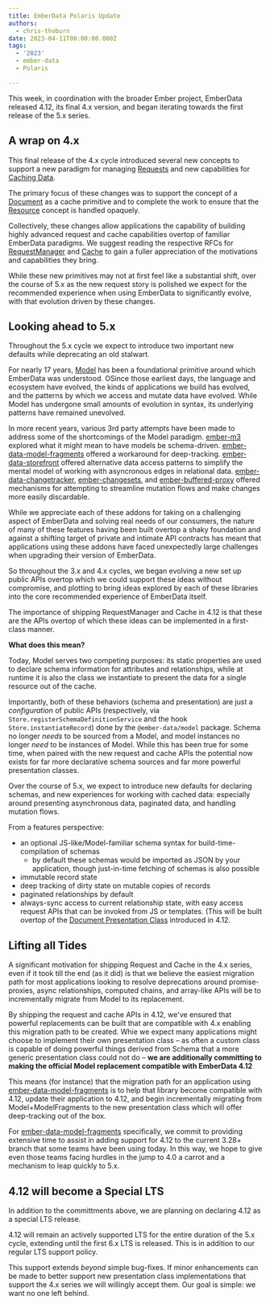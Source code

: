```yaml
---
title: EmberData Polaris Update
authors:
  - chris-thoburn
date: 2023-04-11T00:00:00.000Z
tags:
  - '2023'
  - ember-data
  - Polaris

---
```


This week, in coordination with the broader Ember project, EmberData released 4.12, its final
4.x version, and began iterating towards the first release of the 5.x series.

## A wrap on 4.x

This final release of the 4.x cycle introduced several new concepts to support a new paradigm for managing [Requests]() and new capabilities for [Caching Data]().

The primary focus of these changes was to support the concept of a [Document]() as a cache primitive and to complete the work to ensure that the [Resource]() concept is handled opaquely.

Collectively, these changes allow applications the capability of building highly advanced request and cache capabilities overtop of familiar EmberData paradigms. We suggest reading the respective RFCs for [RequestManager]() and [Cache]() to gain a fuller appreciation of the motivations and capabilities they bring.

While these new primitives may not at first feel like a substantial shift, over the course of 5.x as the new request story is polished we expect for the recommended experience when using EmberData to significantly evolve, with that evolution driven by these changes.

## Looking ahead to 5.x

Throughout the 5.x cycle we expect to introduce two important new defaults while deprecating an old stalwart.

For nearly 17 years, [Model](https://github.com/sproutcore/sproutcore/commit/f6248b1650a688a401cc6eea135fbe983e20cd12#diff-011979c89114a908391f35c2053dc2ba84da4d331cc97730039b2b2da623ffee) has been a foundational primitive around which EmberData was understood. OSince those earliest days, the language and ecosystem have evolved, the kinds of applications we build has evolved, and the patterns by which we access and mutate data have evolved. While Model has undergone small amounts of evolution in syntax, its underlying patterns have remained unevolved.

In more recent years, various 3rd party attempts have been made to address some of the shortcomings of the Model paradigm. [ember-m3]() explored what it might mean to have models be schema-driven. [ember-data-model-fragments]() offered a workaround for deep-tracking. [ember-data-storefront]() offered alternative data access patterns to simplify the mental model of working with asyncronous edges in relational data. [ember-data-changetracker](), [ember-changesets](), and [ember-buffered-proxy]() offered mechanisms for attempting to streamline mutation flows and make changes more easily discardable.

While we appreciate each of these addons for taking on a challenging aspect of EmberData and solving real needs of our consumers, the nature of many of these features having been built overtop a shaky foundation and against a shifting target of private and intimate API contracts has meant that applications using these addons have faced unexpectedly large challenges when upgrading their version of EmberData.

So throughout the 3.x and 4.x cycles, we began evolving a new set up public APIs overtop which we could support these ideas without compromise, and plotting to bring ideas explored by each of these libraries into the core recommended experience of EmberData itself.

The importance of shipping RequestManager and Cache in 4.12 is that these are the APIs overtop of which these ideas can be implemented in a first-class manner.

**What does this mean?**

Today, Model serves two competing purposes: its static properties are used to declare schema information for attributes and relationships, while at runtime it is also the class we instantiate to present the data for a single resource out of the cache.

Importantly, both of these behaviors (schema and presentation) are just a *configuration* of public APIs (respectively, via `Store.registerSchemaDefinitionService` and the hook `Store.instantiateRecord`) done by the `@ember-data/model` package. Schema no longer *needs* to be sourced from a Model, and model instances no longer *need* to be instances of Model. While this has been true for some time, when paired with the new request and cache APIs the potential now exists for far more declarative schema sources and far more powerful presentation classes.

Over the course of 5.x, we expect to introduce new defaults for declaring schemas, and new experiences for working with cached data: especially around presenting asynchronous data, paginated data, and handling mutation flows.

From a features perspective:

 - an optional JS-like/Model-familiar schema syntax for build-time-compilation of schemas
   - by default these schemas would be imported as JSON by your application, though just-in-time fetching of schemas is also possible
 - immutable record state
 - deep tracking of dirty state on mutable copies of records
 - paginated relationships by default
 - always-sync access to current relationship state, with easy access request APIs that can be invoked from JS or templates. (This will be built overtop of the [Document Presentation Class](https://github.com/emberjs/data/blob/v4.12.0/packages/store/src/-private/document.ts) introduced in 4.12.

## Lifting all Tides

A significant motivation for shipping Request and Cache in the 4.x series, even if it took till the end (as it did) is that we believe the easiest migration path for most applications looking to resolve deprecations around promise-proxies, async relationships, computed chains, and array-like APIs will be to incrementally migrate from Model to its replacement.

By shipping the request and cache APIs in 4.12, we've ensured that powerful replacements can be built that are compatible with 4.x enabling this migration path to be created. Whie we expect many applications might choose to implement their own presentation class – as often a custom class is capable of doing powerful things derived from Schema that a more generic presentation class could not do – **we are additionally committing to making the official Model replacement compatible with EmberData 4.12**

This means (for instance) that the migration path for an application using [ember-data-model-fragments]() is to help that library become compatible with 4.12, update their application to 4.12, and begin incrementally migrating from Model+ModelFragments to the new presentation class which will offer deep-tracking out of the box.

For [ember-data-model-fragments]() specifically, we commit to providing extensive time to assist in adding support for 4.12 to the current 3.28+ branch that some teams have been using today. In this way, we hope to give even those teams facing hurdles in the jump to 4.0 a carrot and a mechanism to leap quickly to 5.x.

## 4.12 will become a Special LTS

In addition to the committments above, we are planning on declaring 4.12 as a special LTS release. 

4.12 will remain an actively supported LTS for the entire duration of the 5.x cycle, extending until the first 6.x LTS is released. This is in addition to our regular LTS support policy.

This support extends *beyond* simple bug-fixes. If minor enhancements can be made to better support new presentation class implementations that support the 4.x series we will willingly accept them. Our goal is simple: we want no one left behind.
